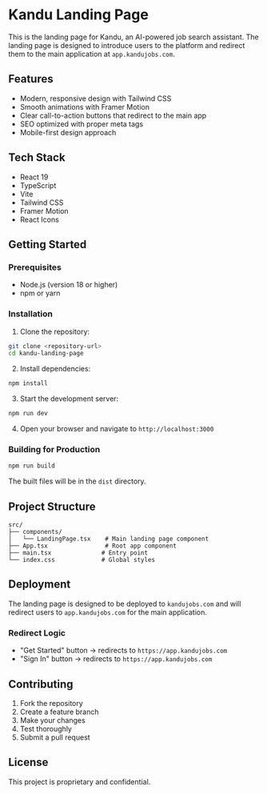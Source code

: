 # Kandu Landing Page

This is the landing page for Kandu, an AI-powered job search assistant. The landing page is designed to introduce users to the platform and redirect them to the main application at `app.kandujobs.com`.

## Features

- Modern, responsive design with Tailwind CSS
- Smooth animations with Framer Motion
- Clear call-to-action buttons that redirect to the main app
- SEO optimized with proper meta tags
- Mobile-first design approach

## Tech Stack

- React 19
- TypeScript
- Vite
- Tailwind CSS
- Framer Motion
- React Icons

## Getting Started

### Prerequisites

- Node.js (version 18 or higher)
- npm or yarn

### Installation

1. Clone the repository:
```bash
git clone <repository-url>
cd kandu-landing-page
```

2. Install dependencies:
```bash
npm install
```

3. Start the development server:
```bash
npm run dev
```

4. Open your browser and navigate to `http://localhost:3000`

### Building for Production

```bash
npm run build
```

The built files will be in the `dist` directory.

## Project Structure

```
src/
├── components/
│   └── LandingPage.tsx    # Main landing page component
├── App.tsx                # Root app component
├── main.tsx              # Entry point
└── index.css             # Global styles
```

## Deployment

The landing page is designed to be deployed to `kandujobs.com` and will redirect users to `app.kandujobs.com` for the main application.

### Redirect Logic

- "Get Started" button → redirects to `https://app.kandujobs.com`
- "Sign In" button → redirects to `https://app.kandujobs.com`

## Contributing

1. Fork the repository
2. Create a feature branch
3. Make your changes
4. Test thoroughly
5. Submit a pull request

## License

This project is proprietary and confidential.
